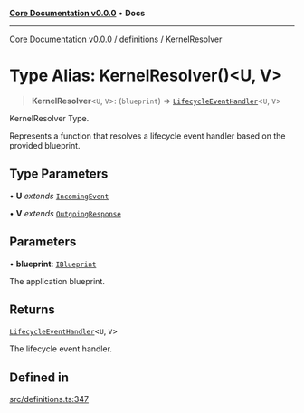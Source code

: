 [**Core Documentation v0.0.0**](../../README.md) • **Docs**

***

[Core Documentation v0.0.0](../../modules.md) / [definitions](../README.md) / KernelResolver

# Type Alias: KernelResolver()\<U, V\>

> **KernelResolver**\<`U`, `V`\>: (`blueprint`) => [`LifecycleEventHandler`](../interfaces/LifecycleEventHandler.md)\<`U`, `V`\>

KernelResolver Type.

Represents a function that resolves a lifecycle event handler based on the provided blueprint.

## Type Parameters

• **U** *extends* [`IncomingEvent`](../../events/IncomingEvent/classes/IncomingEvent.md)

• **V** *extends* [`OutgoingResponse`](../../events/OutgoingResponse/classes/OutgoingResponse.md)

## Parameters

• **blueprint**: [`IBlueprint`](IBlueprint.md)

The application blueprint.

## Returns

[`LifecycleEventHandler`](../interfaces/LifecycleEventHandler.md)\<`U`, `V`\>

The lifecycle event handler.

## Defined in

[src/definitions.ts:347](https://github.com/stonemjs/core/blob/be89f756f02a94c320588453a86b3e95bc4e060f/src/definitions.ts#L347)
